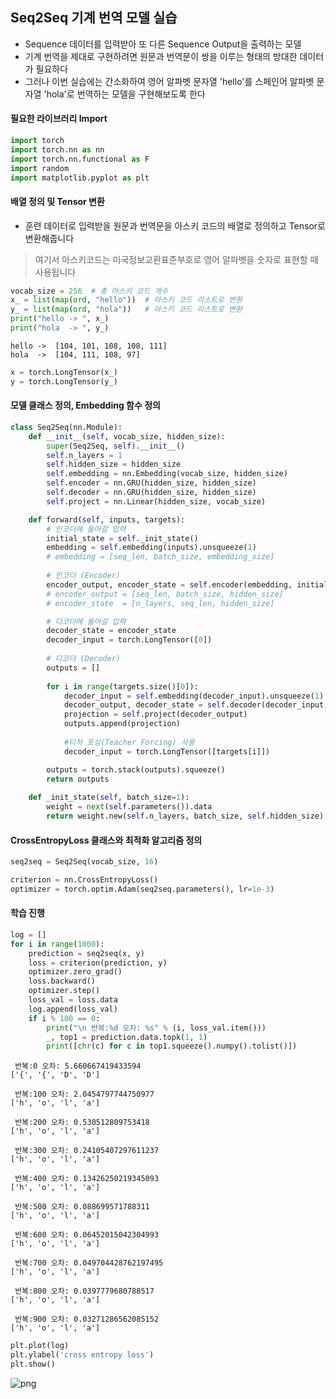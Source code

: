 ## Seq2Seq 기계 번역 모델 실습

- Sequence 데이터를 입력받아 또 다른 Sequence Output을 출력하는 모델
- 기계 번역을 제대로 구현하려면 원문과 번역문이 쌍을 이루는 형태의 방대한 데이터가 필요하다
- 그러나 이번 실습에는 간소화하여 영어 알파벳 문자열 'hello'를 스페인어 알파벳 문자열 'hola'로 번역하는 모델을 구현해보도록 한다

#### 필요한 라이브러리 Import


```python
import torch
import torch.nn as nn
import torch.nn.functional as F
import random
import matplotlib.pyplot as plt
```

#### 배열 정의 및 Tensor 변환

- 훈련 데이터로 입력받을 원문과 번역문을 아스키 코드의 배열로 정의하고 Tensor로 변환해줍니다

> 여기서 아스키코드는 미국정보교환표준부호로 영어 알파벳을 숫자로 표현할 때 사용됩니다


```python
vocab_size = 256  # 총 아스키 코드 개수
x_ = list(map(ord, "hello"))  # 아스키 코드 리스트로 변환
y_ = list(map(ord, "hola"))   # 아스키 코드 리스트로 변환
print("hello -> ", x_)
print("hola  -> ", y_)
```

    hello ->  [104, 101, 108, 108, 111]
    hola  ->  [104, 111, 108, 97]



```python
x = torch.LongTensor(x_)
y = torch.LongTensor(y_)
```

#### 모델 클래스 정의, Embedding 함수 정의


```python
class Seq2Seq(nn.Module):
    def __init__(self, vocab_size, hidden_size):
        super(Seq2Seq, self).__init__()
        self.n_layers = 1
        self.hidden_size = hidden_size
        self.embedding = nn.Embedding(vocab_size, hidden_size)
        self.encoder = nn.GRU(hidden_size, hidden_size)
        self.decoder = nn.GRU(hidden_size, hidden_size)
        self.project = nn.Linear(hidden_size, vocab_size)

    def forward(self, inputs, targets):
        # 인코더에 들어갈 입력
        initial_state = self._init_state()
        embedding = self.embedding(inputs).unsqueeze(1)
        # embedding = [seq_len, batch_size, embedding_size]
        
        # 인코더 (Encoder)
        encoder_output, encoder_state = self.encoder(embedding, initial_state)
        # encoder_output = [seq_len, batch_size, hidden_size]
        # encoder_state  = [n_layers, seq_len, hidden_size]

        # 디코더에 들어갈 입력
        decoder_state = encoder_state
        decoder_input = torch.LongTensor([0])
        
        # 디코더 (Decoder)
        outputs = []
        
        for i in range(targets.size()[0]):
            decoder_input = self.embedding(decoder_input).unsqueeze(1)
            decoder_output, decoder_state = self.decoder(decoder_input, decoder_state)
            projection = self.project(decoder_output)
            outputs.append(projection)
            
            #티처 포싱(Teacher Forcing) 사용
            decoder_input = torch.LongTensor([targets[i]])

        outputs = torch.stack(outputs).squeeze()
        return outputs
    
    def _init_state(self, batch_size=1):
        weight = next(self.parameters()).data
        return weight.new(self.n_layers, batch_size, self.hidden_size).zero_()
```

#### CrossEntropyLoss 클래스와 최적화 알고리즘 정의


```python
seq2seq = Seq2Seq(vocab_size, 16)
```


```python
criterion = nn.CrossEntropyLoss()
optimizer = torch.optim.Adam(seq2seq.parameters(), lr=1e-3)
```

#### 학습 진행


```python
log = []
for i in range(1000):
    prediction = seq2seq(x, y)
    loss = criterion(prediction, y)
    optimizer.zero_grad()
    loss.backward()
    optimizer.step()
    loss_val = loss.data
    log.append(loss_val)
    if i % 100 == 0:
        print("\n 반복:%d 오차: %s" % (i, loss_val.item()))
        _, top1 = prediction.data.topk(1, 1)
        print([chr(c) for c in top1.squeeze().numpy().tolist()])
```

    
     반복:0 오차: 5.660667419433594
    ['{', '{', 'D', 'D']
    
     반복:100 오차: 2.0454797744750977
    ['h', 'o', 'l', 'a']
    
     반복:200 오차: 0.530512809753418
    ['h', 'o', 'l', 'a']
    
     반복:300 오차: 0.24105407297611237
    ['h', 'o', 'l', 'a']
    
     반복:400 오차: 0.13426250219345093
    ['h', 'o', 'l', 'a']
    
     반복:500 오차: 0.088699571788311
    ['h', 'o', 'l', 'a']
    
     반복:600 오차: 0.06452015042304993
    ['h', 'o', 'l', 'a']
    
     반복:700 오차: 0.049704428762197495
    ['h', 'o', 'l', 'a']
    
     반복:800 오차: 0.0397779680788517
    ['h', 'o', 'l', 'a']
    
     반복:900 오차: 0.03271286562085152
    ['h', 'o', 'l', 'a']



```python
plt.plot(log)
plt.ylabel('cross entropy loss')
plt.show()
```


    
![png](output_13_0.png)
    



```python

```
